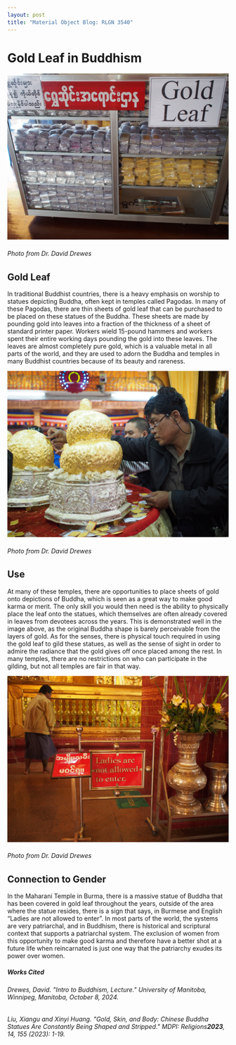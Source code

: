 ```yaml
---
layout: post
title: "Material Object Blog: RLGN 3540"
---
```

# Gold Leaf in Buddhism

![Gold Leaf for Sale.](https://raw.githubusercontent.com/brennana04/Blog-Assignment/refs/heads/master/assets/IMG_1354.jpeg) 
###### Photo from Dr. David Drewes

## Gold Leaf
In traditional Buddhist countries, there is a heavy emphasis on worship to statues depicting Buddha, often kept in temples called Pagodas. In many of these Pagodas, there are thin sheets of gold leaf that can be purchased to be placed on these statues of the Buddha. These sheets are made by pounding gold into leaves into a fraction of the thickness of a sheet of standard printer paper. Workers wield 15-pound hammers and workers spent their entire working days pounding the gold into these leaves.  The leaves are almost completely pure gold, which is a valuable metal in all parts of the world, and they are used to adorn the Buddha and temples in many Buddhist countries because of its beauty and rareness.

![Use of Gold Leaf in a Temple.](https://raw.githubusercontent.com/brennana04/Blog-Assignment/refs/heads/master/assets/IMG_1356.jpeg)
###### Photo from Dr. David Drewes

## Use 
 At many of these temples, there are opportunities to place sheets of gold onto depictions of Buddha, which is seen as a great way to make good karma or merit. The only skill you would then need is the ability to physically place the leaf onto the statues, which themselves are often already covered in leaves from devotees across the years. This is demonstrated well in the image above, as the original Buddha shape is barely perceivable from the layers of gold. As for the senses, there is physical touch required in using the gold leaf to gild these statues, as well as the sense of sight in order to admire the radiance that the gold gives off once placed among the rest. In many temples, there are no restrictions on who can participate in the gilding, but not all temples are fair in that way.
 
![Sign Outside Gold Leaf Devotion.](https://raw.githubusercontent.com/brennana04/Blog-Assignment/refs/heads/master/assets/IMG_1355.jpeg)
###### Photo from Dr. David Drewes

## Connection to Gender
In the Maharani Temple in Burma, there is a massive statue of Buddha that has been covered in gold leaf throughout the years, outside of the area where the statue resides, there is a sign that says, in Burmese and English “Ladies are not allowed to enter”. In most parts of the world, the systems are very patriarchal, and in Buddhism, there is historical and scriptural context that supports a patriarchal system. The exclusion of women from this opportunity to make good karma and therefore have a better shot at a future life when reincarnated is just one way that the patriarchy exudes its power over women. 

##### Works Cited
###### Drewes, David. "Intro to Buddhism, Lecture." University of Manitoba, Winnipeg, Manitoba, October 8, 2024. 
###### Liu, Xiangu and Xinyi Huang. "Gold, Skin, and Body: Chinese Buddha Statues Are Constantly Being Shaped and Stripped." MDPI: _Religions_**2023**, _14_, 155 (2023): 1-19.





















